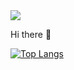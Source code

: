 

<img src="https://capsule-render.vercel.app/api?type=waving&color=auto&height=300&section=header&text=MinGuk&fontSize=90" />









<p>
Hi there 👋
</p>

[![Top Langs](https://github-readme-stats.vercel.app/api/top-langs/?username=MinGuk90&layout=compact)](https://github.com/anuraghazra/github-readme-stats)

<!--
**leeminguk/leeminguk** is a ✨ _special_ ✨ repository because its `README.md` (this file) appears on your GitHub profile.

Here are some ideas to get you started:

- 🔭 I’m currently working on ...
- 🌱 I’m currently learning ...
- 👯 I’m looking to collaborate on ...
- 🤔 I’m looking for help with ...
- 💬 Ask me about ...
- 📫 How to reach me: ...
- 😄 Pronouns: ...
- ⚡ Fun fact: ...
-->
